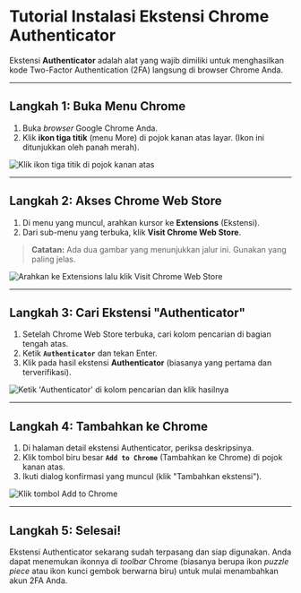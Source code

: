 # Tutorial Instalasi Ekstensi Chrome Authenticator

Ekstensi **Authenticator** adalah alat yang wajib dimiliki untuk menghasilkan kode Two-Factor Authentication (2FA) langsung di browser Chrome Anda.

---

## Langkah 1: Buka Menu Chrome

1.  Buka *browser* Google Chrome Anda.
2.  Klik **ikon tiga titik** (menu More) di pojok kanan atas layar. (Ikon ini ditunjukkan oleh panah merah).

![Klik ikon tiga titik di pojok kanan atas](tutor_1.png)

---

## Langkah 2: Akses Chrome Web Store

1.  Di menu yang muncul, arahkan kursor ke **Extensions** (Ekstensi).
2.  Dari sub-menu yang terbuka, klik **Visit Chrome Web Store**.

> **Catatan:** Ada dua gambar yang menunjukkan jalur ini. Gunakan yang paling jelas.

![Arahkan ke Extensions lalu klik Visit Chrome Web Store](tutor_3.png)

---

## Langkah 3: Cari Ekstensi "Authenticator"

1.  Setelah Chrome Web Store terbuka, cari kolom pencarian di bagian tengah atas.
2.  Ketik **`Authenticator`** dan tekan Enter.
3.  Klik pada hasil ekstensi **Authenticator** (biasanya yang pertama dan terverifikasi).

![Ketik 'Authenticator' di kolom pencarian dan klik hasilnya](tuto_4.png)

---

## Langkah 4: Tambahkan ke Chrome

1.  Di halaman detail ekstensi Authenticator, periksa deskripsinya.
2.  Klik tombol biru besar **`Add to Chrome`** (Tambahkan ke Chrome) di pojok kanan atas.
3.  Ikuti dialog konfirmasi yang muncul (klik "Tambahkan ekstensi").

![Klik tombol Add to Chrome](tutor_5.png)

---

## Langkah 5: Selesai!

Ekstensi Authenticator sekarang sudah terpasang dan siap digunakan. Anda dapat menemukan ikonnya di *toolbar* Chrome (biasanya berupa ikon *puzzle piece* atau ikon kunci gembok berwarna biru) untuk mulai menambahkan akun 2FA Anda.